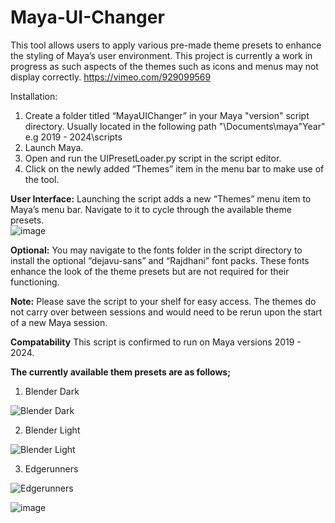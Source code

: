 # Maya-UI-Changer

This tool allows users to apply various pre-made theme presets to enhance the styling of Maya’s user environment. This project is currently a work in progress as such aspects of the themes such as icons and menus may not display correctly.
https://vimeo.com/929099569

Installation:
<br>
1) Create a folder titled “MayaUIChanger” in your Maya "version" script directory. Usually located in the following path "\Documents\maya\"Year" e.g 2019 - 2024\scripts
2) Launch Maya.
3) Open and run the UIPresetLoader.py script in the script editor.
4) Click on the newly added “Themes” item in the menu bar to make use of the tool.

**User Interface:** Launching the script adds a new “Themes” menu item to Maya’s menu bar. Navigate to it to cycle through the available theme presets. <br>
![image](https://github.com/Aldanoah/Maya-UI-Changer/assets/84312447/e5a685f6-6293-4759-b25f-1fd127aae5f7)


**Optional:** You may navigate to the fonts folder in the script directory to install the optional “dejavu-sans” and “Rajdhani” font packs. These fonts enhance the look of the theme presets but are not required for their functioning.

**Note:** Please save the script to your shelf for easy access. The themes do not carry over between sessions and would need to be rerun upon the start of a new Maya session. 

**Compatability** This script is confirmed to run on Maya versions 2019 - 2024. 

**The currently available them presets are as follows;**

1) Blender Dark

![Blender Dark](https://github.com/Aldanoah/Maya-UI-Changer/assets/84312447/9963682d-ed75-477b-a7ad-bb5f2a7daeab)

2) Blender Light
   
![Blender Light](https://github.com/Aldanoah/Maya-UI-Changer/assets/84312447/7f2cd810-3259-4cfd-98e5-0e561c65cb0f)

3) Edgerunners

![Edgerunners](https://github.com/Aldanoah/Maya-UI-Changer/assets/84312447/3dda7720-369b-470b-9921-0776e55e6add)

![image](https://github.com/Aldanoah/Maya-UI-Changer/assets/84312447/1b1be640-f4cb-4a15-b1cc-df7c76092db1)




